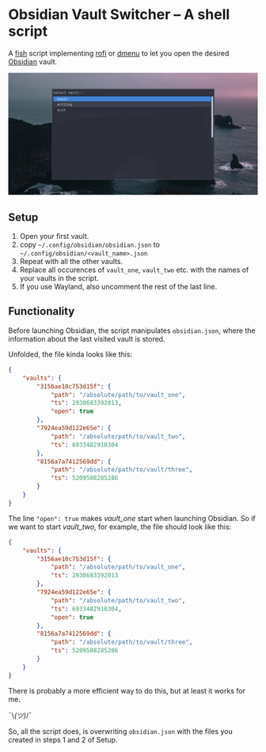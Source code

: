 # Obsidian Vault Switcher – A shell script
A [fish](https://fishshell.com) script implementing [rofi](https://github.com/davatorium/rofi) or [dmenu](https://tools.suckless.org/dmenu) to let you open the desired [Obsidian](https://obsidian.md) vault.

![](screenshot.png)

## Setup
1. Open your first vault.
2. copy `~/.config/obsidian/obsidian.json` to `~/.config/obsidian/<vault_name>.json`
3. Repeat with all the other vaults.
4. Replace all occurences of `vault_one`, `vault_two` etc. with the names of your vaults in the script.
5. If you use Wayland, also uncomment the rest of the last line.

## Functionality
Before launching Obsidian, the script manipulates `obsidian.json`, where the information about the last visited vault is stored.

Unfolded, the file kinda looks like this:

```json
{
    "vaults": {
        "3156ae10c753d15f": {
            "path": "/absolute/path/to/vault_one",
            "ts": 2930683392013,
            "open": true
        },
        "7924ea59d122e65e": {
            "path": "/absolute/path/to/vault_two",
            "ts": 6933482910304
        },
        "8156a7a7412569dd": {
            "path": "/absolute/path/to/vault/three",
            "ts": 5209508285286
        }
    }
}
```

The line `"open": true` makes *vault_one* start when launching Obsidian. So if we want to start *vault_two*, for example, the file should look like this:

```json
{
    "vaults": {
        "3156ae10c753d15f": {
            "path": "/absolute/path/to/vault_one",
            "ts": 2930683392013
        },
        "7924ea59d122e65e": {
            "path": "/absolute/path/to/vault_two",
            "ts": 6933482910304,
            "open": true
        },
        "8156a7a7412569dd": {
            "path": "/absolute/path/to/vault/three",
            "ts": 5209508285286
        }
    }
}
```

There is probably a more efficient way to do this, but at least it works for me.

¯\\_(ツ)_/¯

So, all the script does, is overwriting `obsidian.json` with the files you created in steps 1 and 2 of Setup.
